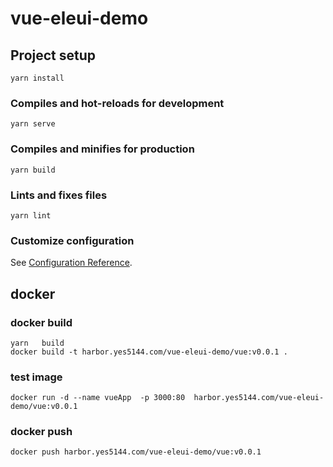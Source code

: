# vue-eleui-demo

## Project setup
```
yarn install
```

### Compiles and hot-reloads for development
```
yarn serve
```

### Compiles and minifies for production
```
yarn build
```

### Lints and fixes files
```
yarn lint
```

### Customize configuration
See [Configuration Reference](https://cli.vuejs.org/config/).


## docker 
### docker build 
```
yarn   build  
docker build -t harbor.yes5144.com/vue-eleui-demo/vue:v0.0.1 .
```
### test image
```
docker run -d --name vueApp  -p 3000:80  harbor.yes5144.com/vue-eleui-demo/vue:v0.0.1
```

### docker push 
```
docker push harbor.yes5144.com/vue-eleui-demo/vue:v0.0.1
```
